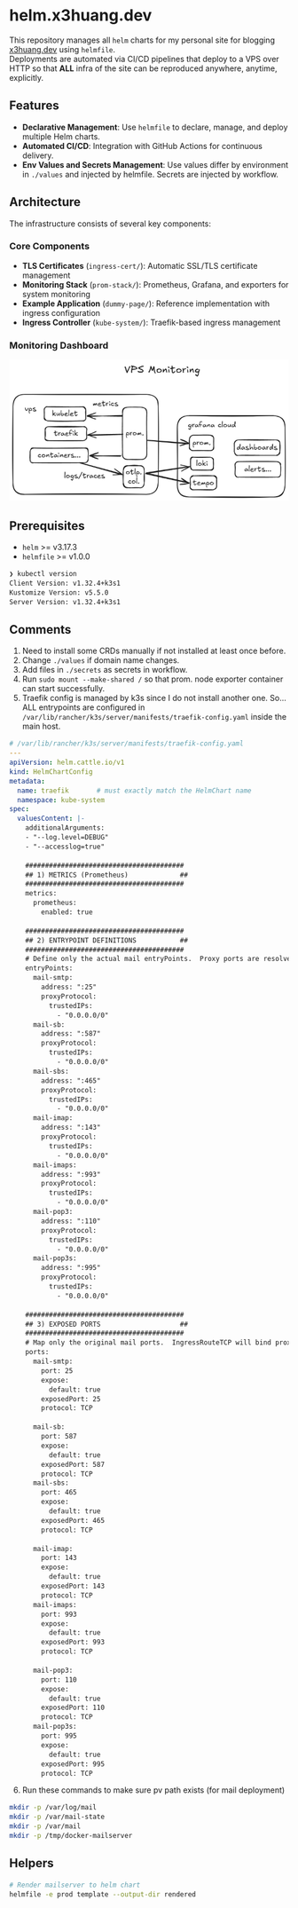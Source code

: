 # helm.x3huang.dev

This repository manages all `helm` charts for my personal site for blogging [x3huang.dev](https://x3huang.dev) using `helmfile`.  
Deployments are automated via CI/CD pipelines that deploy to a VPS over HTTP so that **ALL** infra of the site can be reproduced anywhere, anytime, explicitly.

## Features

- **Declarative Management**: Use `helmfile` to declare, manage, and deploy multiple Helm charts.
- **Automated CI/CD**: Integration with GitHub Actions for continuous delivery.
- **Env Values and Secrets Management**: Use values differ by environment in `./values` and injected by helmfile. Secrets are injected by workflow.

## Architecture

The infrastructure consists of several key components:

### Core Components
- **TLS Certificates** (`ingress-cert/`): Automatic SSL/TLS certificate management
- **Monitoring Stack** (`prom-stack/`): Prometheus, Grafana, and exporters for system monitoring
- **Example Application** (`dummy-page/`): Reference implementation with ingress configuration
- **Ingress Controller** (`kube-system/`): Traefik-based ingress management

### Monitoring Dashboard
![VPS Monitoring Dashboard](docs/vps-monitoring-2025-05-29-1726.png)

## Prerequisites

- `helm` >= v3.17.3
- `helmfile` >= v1.0.0

``` bash
❯ kubectl version
Client Version: v1.32.4+k3s1
Kustomize Version: v5.5.0
Server Version: v1.32.4+k3s1
```

## Comments

1. Need to install some CRDs manually if not installed at least once before.
2. Change `./values` if domain name changes.
3. Add files in `./secrets` as secrets in workflow.
4. Run `sudo mount --make-shared /` so that prom. node exporter container can start successfully.
5. Traefik config is managed by k3s since I do not install another one. So... ALL entrypoints are configured in `/var/lib/rancher/k3s/server/manifests/traefik-config.yaml` inside the main host.

```yaml
# /var/lib/rancher/k3s/server/manifests/traefik-config.yaml
---
apiVersion: helm.cattle.io/v1
kind: HelmChartConfig
metadata:
  name: traefik       # must exactly match the HelmChart name
  namespace: kube-system
spec:
  valuesContent: |-
    additionalArguments:
    - "--log.level=DEBUG"
    - "--accesslog=true"

    ########################################
    ## 1) METRICS (Prometheus)             ##
    ########################################
    metrics:
      prometheus:
        enabled: true

    ########################################
    ## 2) ENTRYPOINT DEFINITIONS           ##
    ########################################
    # Define only the actual mail entryPoints.  Proxy ports are resolved later by IngressRouteTCP.
    entryPoints:
      mail-smtp:
        address: ":25"
        proxyProtocol:
          trustedIPs:
            - "0.0.0.0/0"
      mail-sb:
        address: ":587"
        proxyProtocol:
          trustedIPs:
            - "0.0.0.0/0"
      mail-sbs:
        address: ":465"
        proxyProtocol:
          trustedIPs:
            - "0.0.0.0/0"
      mail-imap:
        address: ":143"
        proxyProtocol:
          trustedIPs:
            - "0.0.0.0/0"
      mail-imaps:
        address: ":993"
        proxyProtocol:
          trustedIPs:
            - "0.0.0.0/0"
      mail-pop3:
        address: ":110"
        proxyProtocol:
          trustedIPs:
            - "0.0.0.0/0"
      mail-pop3s:
        address: ":995"
        proxyProtocol:
          trustedIPs:
            - "0.0.0.0/0"

    ########################################
    ## 3) EXPOSED PORTS                    ##
    ########################################
    # Map only the original mail ports.  IngressRouteTCP will bind proxy ports internally.
    ports:
      mail-smtp:
        port: 25
        expose:
          default: true
        exposedPort: 25
        protocol: TCP

      mail-sb:
        port: 587
        expose:
          default: true
        exposedPort: 587
        protocol: TCP
      mail-sbs:
        port: 465
        expose:
          default: true
        exposedPort: 465
        protocol: TCP

      mail-imap:
        port: 143
        expose:
          default: true
        exposedPort: 143
        protocol: TCP
      mail-imaps:
        port: 993
        expose:
          default: true
        exposedPort: 993
        protocol: TCP

      mail-pop3:
        port: 110
        expose:
          default: true
        exposedPort: 110
        protocol: TCP
      mail-pop3s:
        port: 995
        expose:
          default: true
        exposedPort: 995
        protocol: TCP

```

6. Run these commands to make sure pv path exists (for mail deployment)

```bash
mkdir -p /var/log/mail
mkdir -p /var/mail-state
mkdir -p /var/mail
mkdir -p /tmp/docker-mailserver
```

## Helpers

```bash
# Render mailserver to helm chart
helmfile -e prod template --output-dir rendered
```

